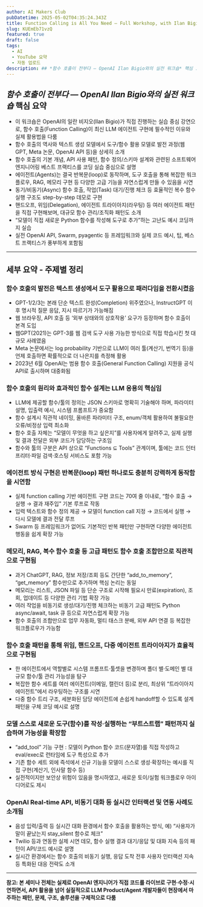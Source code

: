 ```yaml
---
author: AI Makers Club
pubDatetime: 2025-05-02T04:35:24.343Z
title: Function Calling is All You Need — Full Workshop, with Ilan Bigio of OpenAI
slug: KUEmEb71vzQ
featured: true
draft: false
tags:
  - AI
  - YouTube 요약
  - 자동 업로드
description: ## *함수 호출이 전부다 — OpenAI Ilan Bigio와의 실전 워크숍* 핵심 요약 - 이 워크숍은 OpenAI의 일란 비지오(Ilan Bigio)가 직접 진행하는 실습 중
---
```


## *함수 호출이 전부다 — OpenAI Ilan Bigio와의 실전 워크숍* 핵심 요약

- 이 워크숍은 OpenAI의 일란 비지오(Ilan Bigio)가 직접 진행하는 실습 중심 강연으로, 함수 호출(Function Calling)이 최신 LLM 에이전트 구현에 필수적인 이유와 실제 활용법을 다룸
- 함수 호출의 역사와 텍스트 생성 모델에서 도구/함수 활용 모델로 발전 과정(웹GPT, Meta 논문, OpenAI API 등)을 상세히 소개
- 함수 호출의 기본 개념, API 사용 패턴, 함수 정의/스키마 설계와 관련된 소프트웨어 엔지니어링 베스트 프랙티스를 코딩 실습 중심으로 설명
- 에이전트(Agents)는 결국 반복문(loop)로 동작하며, 도구 호출을 통해 복잡한 워크플로우, RAG, 메모리 구현 등 다양한 고급 기능을 자연스럽게 만들 수 있음을 시연
- 동기/비동기(Async) 함수 호출, 작업(Task) 대기/진행 체크 등 효율적인 복수 함수 실행 구조도 step-by-step 데모로 구현
- 핸드오프, 위임(Delegation), 에이전트 트라이아지(라우팅) 등 여러 에이전트 패턴을 직접 구현해보며, 대규모 함수 관리/조직화 패턴도 소개
- “모델이 직접 새로운 Python 함수를 작성해 도구로 추가”하는 고난도 예시 코딩까지 실습
- 실전 OpenAI API, Swarm, pyagentic 등 프레임워크와 실제 코드 예시, 팁, 베스트 프랙티스가 풍부하게 포함됨

---

## 세부 요약 - 주제별 정리

### 함수 호출의 발전은 텍스트 생성에서 도구 활용으로 패러다임을 전환시켰음

- GPT-1/2/3는 본래 단순 텍스트 완성(Completion) 위주였으나, InstructGPT 이후 명시적 질문 응답, 지시 따르기가 가능해짐
- 웹 브라우징, API 호출 등 ‘외부 상태와의 상호작용’ 요구가 등장하며 함수 호출이 본격 도입
- 웹GPT(2021)는 GPT-3를 웹 검색 도구 사용 가능한 방식으로 직접 학습시킨 첫 대규모 사례였음
- Meta 논문에서는 log probability 기반으로 LLM이 여러 툴(계산기, 번역기 등)을 언제 호출하면 확률적으로 더 나은지를 측정해 활용
- 2023년 6월 OpenAI는 범용 함수 호출(General Function Calling) 지원을 공식 API로 출시하며 대중화됨

### 함수 호출의 원리와 효과적인 함수 설계는 LLM 응용의 핵심임

- LLM에 제공할 함수/툴의 정의는 JSON 스키마로 명확히 기술해야 하며, 파라미터 설명, 입출력 예시, 시스템 프롬프트가 중요함
- 함수 설계시 직관적 네이밍, 올바른 파라미터 구조, enum/객체 활용하여 불필요한 오류/비정상 입력 최소화
- 함수 호출 자체는 “모델이 무엇을 하고 싶은지”를 사용자에게 알려주고, 실제 실행 및 결과 전달은 외부 코드가 담당하는 구조임
- 함수와 툴의 구분은 API 상으로 “Functions ⊆ Tools” 관계이며, 툴에는 코드 인터프리터·파일 검색·호스팅 서비스도 포함 가능

### 에이전트 방식 구현은 반복문(loop) 패턴 하나로도 충분히 강력하게 동작함을 시연함

- 실제 function calling 기반 에이전트 구현 코드는 70여 줄 이내로, “함수 호출 → 실행 → 결과 재주입” 기본 루프로 작동
- 입력 텍스트와 함수 정의 제공 → 모델이 function call 지정 → 코드에서 실행 → 다시 모델에 결과 전달 루프
- Swarm 등 프레임워크가 없어도 기본적인 반복 패턴만 구현하면 다양한 에이전트 행동을 쉽게 확장 가능

### 메모리, RAG, 복수 함수 호출 등 고급 패턴도 함수 호출 조합만으로 직관적으로 구현됨

- 과거 ChatGPT, RAG, 정보 저장/조회 등도 간단한 “add_to_memory”, “get_memory” 함수만으로 추가하며 핵심 논리는 동일
- 메모리는 리스트, JSON 파일 등 단순 구조로 시작해 필요시 만료(expiration), 조회, 업데이트 등 다양한 관리 기법 확장 가능
- 여러 작업을 비동기로 생성/대기/진행 체크하는 비동기 고급 패턴도 Python async/await, task 큐 등으로 자연스럽게 확장 가능
- 함수 호출의 조합만으로 업무 자동화, 멀티 태스크 분배, 외부 API 연결 등 복잡한 워크플로우가 가능함

### 함수 호출 패턴을 통해 위임, 핸드오프, 다중 에이전트 트라이아지가 효율적으로 구현됨

- 한 에이전트에서 역할별로 시스템 프롬프트·툴셋을 변경하며 폴더 별·도메인 별 대규모 함수/툴 관리 가능성을 탐구
- 복잡한 함수 세트를 여러 에이전트(이메일, 캘린더 등)로 분리, 최상위 “트라이아지 에이전트”에서 라우팅하는 구조를 시연
- 다중 함수 트리 구조, 세분화된 담당 에이전트에 손쉽게 handoff할 수 있도록 설계 패턴을 구체 코딩 예시로 설명

### 모델 스스로 새로운 도구(함수)를 작성·실행하는 “부트스트랩” 패턴까지 실습하며 가능성을 확장함

- “add_tool” 기능 구현 : 모델이 Python 함수 코드(문자열)를 직접 작성하고 eval/exec로 런타임에 도구 특성으로 추가
- 기존 함수 세트 외에 즉석에서 신규 기능을 모델이 스스로 생성·확장하는 예시를 직접 구현(계산기, 인사말 함수 등)
- 실전적이지만 보안상 위험이 있음을 명시하였고, 새로운 토이/실험 워크플로우 아이디어로도 제시

### OpenAI Real-time API, 비동기 대화 등 실시간 인터랙션 및 연동 사례도 소개됨

- 음성 입력/출력 등 실시간 대화 환경에서 함수 호출을 활용하는 방식, 예) “사용자가 말이 끝났는지 stay_silent 함수로 체크”
- Twilio 등과 연동한 실제 시연 데모, 함수 실행 결과 대기/응답 및 대화 지속 등의 패턴이 API/코드 예시로 설명
- 실시간 환경에서는 함수 호출의 비동기 실행, 응답 도착 전후 사용자 인터랙션 지속 등 특화된 대응 전략도 소개

---

**참고: 본 세미나 전체는 실제로 OpenAI 엔지니어가 직접 코드를 라이브로 구현·수정·시연하면서, API 활용을 넘어 실질적으로 LLM Product/Agent 개발자들이 현장에서 마주하는 패턴, 문제, 구조, 솔루션을 구체적으로 다룸**
